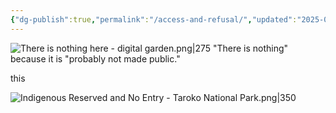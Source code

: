 ```yaml
---
{"dg-publish":true,"permalink":"/access-and-refusal/","updated":"2025-05-07T17:29:35.115+08:00"}
---
```




![There is nothing here - digital garden.png|275](/img/user/There%20is%20nothing%20here%20-%20digital%20garden.png)
"There is nothing" because it is "probably not made public."

this

![Indigenous Reserved and No Entry - Taroko National Park.png|350](/img/user/Indigenous%20Reserved%20and%20No%20Entry%20-%20Taroko%20National%20Park.png)

